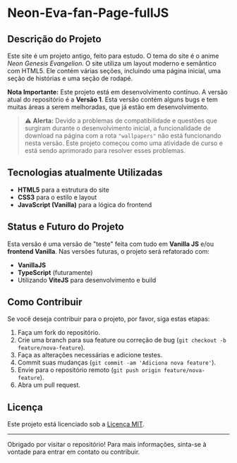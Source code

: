# Neon-Eva-fan-Page-fullJS

## Descrição do Projeto

Este site é um projeto antigo, feito para estudo. O tema do site é o anime *Neon Genesis Evangelion*. O site utiliza um layout moderno e semântico com HTML5. Ele contém várias seções, incluindo uma página inicial, uma seção de histórias e uma seção de rodapé.

**Nota Importante:** Este projeto está em desenvolvimento contínuo. A versão atual do repositório é a **Versão 1**. Esta versão contém alguns bugs e tem muitas áreas a serem melhoradas, que já estão em desenvolvimento.

> ⚠️ **Alerta:** Devido a problemas de compatibilidade e questões que surgiram durante o desenvolvimento inicial, a funcionalidade de download na página com a rota `"wallpapers"` não está funcionando nesta versão. Este projeto começou como uma atividade de curso e está sendo aprimorado para resolver esses problemas.

## Tecnologias atualmente Utilizadas

- **HTML5** para a estrutura do site
- **CSS3** para o estilo e layout
- **JavaScript (Vanilla)** para a lógica do frontend

## Status e Futuro do Projeto

Esta versão é uma versão de "teste" feita com tudo em **Vanilla JS** e/ou **frontend Vanilla**. Nas versões futuras, o projeto será refatorado com:

- **VanillaJS**
- **TypeScript** (futuramente)
- Utilizando **ViteJS** para desenvolvimento e build


## Como Contribuir

Se você deseja contribuir para o projeto, por favor, siga estas etapas:

1. Faça um fork do repositório.
2. Crie uma branch para sua feature ou correção de bug (`git checkout -b feature/nova-feature`).
3. Faça as alterações necessárias e adicione testes.
4. Commit suas mudanças (`git commit -am 'Adiciona nova feature'`).
5. Envie para o repositório remoto (`git push origin feature/nova-feature`).
6. Abra um pull request.

## Licença

Este projeto está licenciado sob a [Licença MIT](LICENSE).

---

Obrigado por visitar o repositório! Para mais informações, sinta-se à vontade para entrar em contato ou contribuir.
